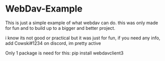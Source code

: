 # WebDav-Example

This is just a simple example of what webdav can do. this was only made for fun and to build up to a bigger and better project.

i know its not good or practical but it was just for fun, if you need any info, add Cowski#1234 on discord, im pretty active 


Only 1 package is need for this:
    pip install webdavclient3
